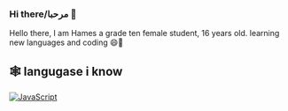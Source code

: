 ### Hi there/مرحبا 👋

Hello there, I am Hames a grade ten female student, 16 years old. learning new languages and coding 😄🌱

<h2>🕸️ langugase i know </h2>

  <a href="https://github.com/search?q=user%3AHames.al-sharoa+language%3Ajavascript"><img alt="JavaScript" src="https://img.shields.io/badge/JavaScript-F7DF1E.svg?logo=javascript&logoColor=white"></a>
